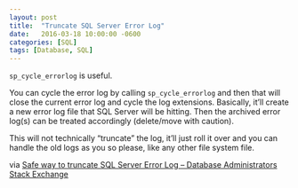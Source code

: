 ```yaml
---
layout: post
title:  "Truncate SQL Server Error Log"
date:   2016-03-18 10:00:00 -0600
categories: [SQL]
tags: [Database, SQL]
---
```


`sp_cycle_errorlog` is useful.

You can cycle the error log by calling `sp_cycle_errorlog` and then that will close the current error log and cycle the log extensions. Basically, it’ll create a new error log file that SQL Server will be hitting. Then the archived error log(s) can be treated accordingly (delete/move with caution).

This will not technically “truncate” the log, it’ll just roll it over and you can handle the old logs as you so please, like any other file system file.

via [Safe way to truncate SQL Server Error Log – Database Administrators Stack Exchange](http://dba.stackexchange.com/questions/31298/safe-way-to-truncate-sql-server-error-log#31299)
